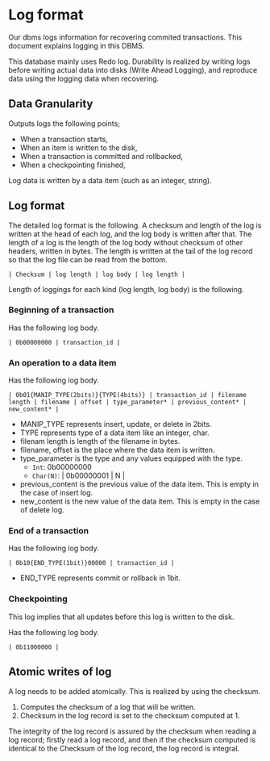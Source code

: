 # Log format

Our dbms logs information for recovering commited transactions.
This document explains logging in this DBMS.

This database mainly uses Redo log. Durability is realized by writing logs before 
writing actual data into disks (Write Ahead Logging), and reproduce data 
using the logging data when recovering.

## Data Granularity

Outputs logs the following points;

- When a transaction starts,
- When an item is written to the disk,
- When a transaction is committed and rollbacked,
- When a checkpointing finished,

Log data is written by a data item (such as an integer, string).

## Log format

The detailed log format is the following. 
A checksum and length of the log is written at the head of each log,
and the log body is written after that. The length of a log is the length of the log body without checksum of other headers, written in bytes. The length is written at the tail of the log record so that the log file can be read from the bottom.

```
| Checksum | log length | log body | log length |
```

Length of loggings for each kind (log length, log body) is the following.

### Beginning of a transaction

Has the following log body.
```
| 0b00000000 | transaction_id |
```

### An operation to a data item

Has the following log body.
```
| 0b01{MANIP_TYPE(2bits)}{TYPE(4bits)} | transaction_id | filename length | filename | offset | type_parameter* | previous_content* | new_content* | 
```

- MANIP_TYPE represents insert, update, or delete in 2bits.
- TYPE represents type of a data item like an integer, char.
- filenam length is length of the filename in bytes.
- filename, offset is the place where the data item is written.
- type_parameter is the type and any values equipped with the type.
    - `Int`: 0b00000000
    - `Char(N)`: | 0b00000001 | N |
- previous_content is the previous value of the data item. This is empty in the case of insert log.
- new_content is the new value of the data item. This is empty in the case of delete log.

### End of a transaction

Has the following log body.
```
| 0b10{END_TYPE(1bit)}00000 | transaction_id |
```

- END_TYPE represents commit or rollback in 1bit.

### Checkpointing

This log implies that all updates before this log is written to the disk.

Has the following log body.
```
| 0b11000000 |
```

## Atomic writes of log

A log needs to be added atomically. This is realized by using the checksum.

1. Computes the checksum of a log that will be written.
2. Checksum in the log record is set to the checksum computed at 1.

The integrity of the log record is assured by the checksum when reading a log record;
firstly read a log record, and then if the checksum computed is identical to the 
Checksum of the log record, the log record is integral.